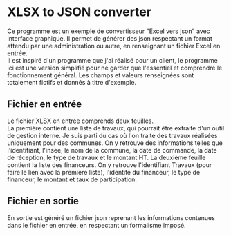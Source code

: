 # XLSX to JSON converter
Ce programme est un exemple de convertisseur "Excel vers json" avec interface graphique.
Il permet de générer des json respectant un format attendu par une administration ou autre, en renseignant un fichier Excel en entrée.  
Il est inspiré d'un programme que j'ai réalisé pour un client, le programme ici est une version simplifié pour ne garder que l'essentiel et comprendre le fonctionnement général. Les champs et valeurs renseignées sont totalement fictifs et donnés à titre d'exemple.

## Fichier en entrée
Le fichier XLSX en entrée comprends deux feuilles.  
La première contient une liste de travaux, qui pourrait être extraite d'un outil de gestion interne. Je suis parti du cas où l'on traite des travaux réalisées uniquement pour des communes. On y retrouve des informations telles que l'identifiant, l'insee, le nom de la commune, la date de commande, la date de réception, le type de travaux et le montant HT.
La deuxième feuille contient la liste des financeurs. On y retrouve l'identifiant Travaux (pour faire le lien avec la première liste), l'identité du financeur, le type de financeur, le montant et taux de participation.

## Fichier en sortie
En sortie est généré un fichier json reprenant les informations contenues dans le fichier en entrée, en respectant un formalisme imposé.